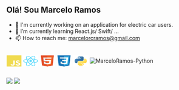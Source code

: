 ## Olá! Sou Marcelo Ramos 

- 🔭 I'm currently working on an application for electric car users. 
- 🌱 I’m currently learning React.js/ Swift/ ...
- 📫 How to reach me: marcelorcramos@gmail.com

<div style="display: inline_block"><br>
  <img align="center" alt="MarceloRamos-Js" height="30" width="40" src="https://raw.githubusercontent.com/devicons/devicon/master/icons/javascript/javascript-plain.svg">
  <img align="center" alt="MarceloRamos-React" height="30" width="40" src="https://raw.githubusercontent.com/devicons/devicon/master/icons/react/react-original.svg">
  <img align="center" alt="MarceloRamos-HTML" height="30" width="40" src="https://raw.githubusercontent.com/devicons/devicon/master/icons/html5/html5-original.svg">
  <img align="center" alt="MarceloRamos-CSS" height="30" width="40" src="https://raw.githubusercontent.com/devicons/devicon/master/icons/css3/css3-original.svg">
  <img align="center" alt="MarceloRamos-Python" height="30" width="40" src="https://raw.githubusercontent.com/devicons/devicon/master/icons/python/python-original.svg">
  <img align="center" alt="MarceloRamos-Python" height="30" width="40" src="https://raw.githubusercontent.com/devicons/devicon/master/icons/swift/python-original.svg">
</div>

##

<div> 
  <a href = "marcelorcramos@gmail.com"><img src="https://img.shields.io/badge/-Gmail-%23333?style=for-the-badge&logo=gmail&logoColor=white" target="_blank"></a>
  <a href="https://www.linkedin.com/in/marcelorcramos/" target="_blank"><img src="https://img.shields.io/badge/-LinkedIn-%230077B5?style=for-the-badge&logo=linkedin&logoColor=white" target="_blank"></a> 
</div>
